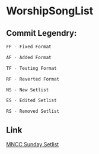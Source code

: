 # WorshipSongList
## Commit Legendry:

```python 
FF - Fixed Format

AF - Added Format

TF - Testing Format

RF - Reverted Format

NS - New Setlist

ES - Edited Setlist

RS - Removed Setlist 
```
## Link
[MNCC Sunday Setlist](https://mncc-admin.github.io/WorshipSongList/)
